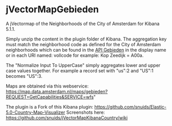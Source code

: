 # jVectorMapGebieden

A jVectormap of the Neighborhoods of the City of Amsterdam for Kibana 5.1.1.

Simply unzip the content in the plugin folder of Kibana. The aggregation key must match the neighborhood code as defined for the City of Amsterdam neighborhoods which can be found in the <a href="https://api.data.amsterdam.nl/gebieden/buurt/">API Gebieden</a> in the display name or in each URI named: vollcode for example: Kop Zeedijk = A00a.

The "Normalize Input To UpperCase" simply aggregates lower and upper case values together. For example a record set with "us":2 and "US":1 becomes "US":3.

Maps are obtained via this webservice: https://map.data.amsterdam.nl/maps/gebieden?REQUEST=GetCapabilities&SERVICE=wfs"

The plugin is a Fork of this Kibana plugin: https://github.com/snuids/Elastic-5.0-Country-Map-Visualizer
Screenshots here: https://github.com/snuids/jVectorMapKibanaCountry/wiki
